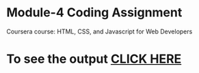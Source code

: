 

# Module-4 Coding Assignment

Coursera course: HTML, CSS, and Javascript for Web Developers

# To see the output [CLICK HERE](https://lolblow.github.io/HTML-CSS-and-Javascript-for-Web-Developers/Module4/index.html)

